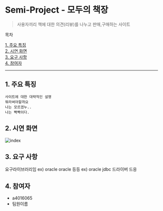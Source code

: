 # Semi-Project - 모두의 책장
>사용자끼리 책에 대한 의견(리뷰)를 나누고 판매,구매하는 사이트

목차

[1. 주요 특징](#item1)  
[2. 시연 화면](#item2)  
[3. 요구 사항](#item3)  
[4. 참여자](#item4)  

****



## <span id="item1">1. 주요 특징</span>
    사이트에 대한 대략적인 설명
    뭐라써야할까요
    나는 모르겠누..
    나는 빡빡이다.

## <span id="item2">2. 시연 화면</span>
![index](https://user-images.githubusercontent.com/49514454/81631564-17214f00-9443-11ea-8e06-807211ff82e0.png)

## <span id="item3">3. 요구 사항</span>
요구라이브러리임
ex) oracle oracle 등등
ex) oracle jdbc 드라이버 드응
## <span id="item4">4. 참여자</span>
* a4016065
* 팀원이름



